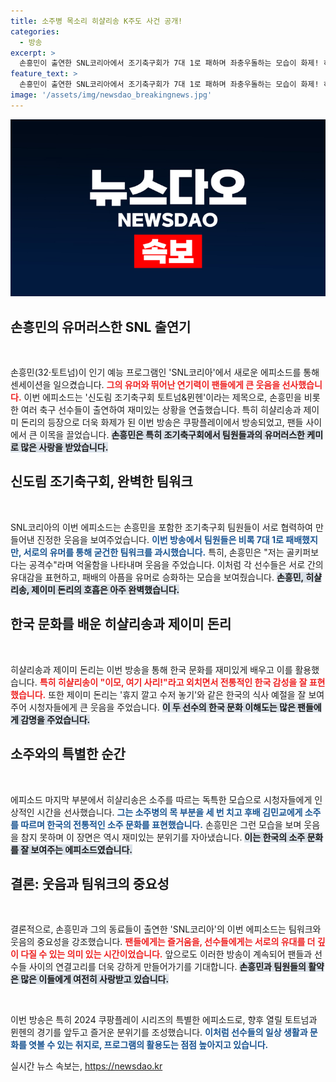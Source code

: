 ```yaml
---
title: 소주병 목소리 히샬리송 K주도 사건 공개!
categories:
  - 방송
excerpt: >
  손흥민이 출연한 SNL코리아에서 조기축구회가 7대 1로 패하며 좌충우돌하는 모습이 화제! 히샬리송이 이모, 여기 사리!를 외치는 등 진정한 한국 문화를 체험한 외국 선수들의 귀여운 모습은 웃음을 자아내고, 손흥민은 조기 축구 어렵네라며 고충을 토로했다. 클릭하면 웃음과 감동이 가득한 현장으로 안내합니다!
feature_text: >
  손흥민이 출연한 SNL코리아에서 조기축구회가 7대 1로 패하며 좌충우돌하는 모습이 화제! 히샬리송이 이모, 여기 사리!를 외치는 등 진정한 한국 문화를 체험한 외국 선수들의 귀여운 모습은 웃음을 자아내고, 손흥민은 조기 축구 어렵네라며 고충을 토로했다. 클릭하면 웃음과 감동이 가득한 현장으로 안내합니다!
image: '/assets/img/newsdao_breakingnews.jpg'
---
```


<p><img src="/assets/img/newsdao_breakingnews.jpg" alt="ranknews 속보" /></p>

<h2 data-ke-size="size26">손흥민의 유머러스한 SNL 출연기</h2>

<p data-ke-size="size16">&nbsp;</p>  

<p>손흥민(32·토트넘)이 인기 예능 프로그램인 'SNL코리아'에서 새로운 에피소드를 통해 센세이션을 일으켰습니다. <b><span style="color: #ee2323;">그의 유머와 뛰어난 연기력이 팬들에게 큰 웃음을 선사했습니다.</span></b> 이번 에피소드는 '신도림 조기축구회 토트넘&amp;뮌헨'이라는 제목으로, 손흥민을 비롯한 여러 축구 선수들이 출연하여 재미있는 상황을 연출했습니다. 특히 히샬리송과 제이미 돈리의 등장으로 더욱 화제가 된 이번 방송은 쿠팡플레이에서 방송되었고, 팬들 사이에서 큰 이목을 끌었습니다. <b><span style="background-color: #21538527;">손흥민은 특히 조기축구회에서 팀원들과의 유머러스한 케미로 많은 사랑을 받았습니다.</span></b></p>

<h2 data-ke-size="size26">신도림 조기축구회, 완벽한 팀워크</h2>

<p data-ke-size="size16">&nbsp;</p>  

<p>SNL코리아의 이번 에피소드는 손흥민을 포함한 조기축구회 팀원들이 서로 협력하여 만들어낸 진정한 웃음을 보여주었습니다. <b><span style="color: #1a5490;">이번 방송에서 팀원들은 비록 7대 1로 패배했지만, 서로의 유머를 통해 굳건한 팀워크를 과시했습니다.</span></b> 특히, 손흥민은 "저는 골키퍼보다는 공격수"라며 억울함을 나타내며 웃음을 주었습니다. 이처럼 각 선수들은 서로 간의 유대감을 표현하고, 패배의 아픔을 유머로 승화하는 모습을 보여줬습니다. <b><span style="background-color: #21538527;">손흥민, 히샬리송, 제이미 돈리의 호흡은 아주 완벽했습니다.</span></b></p>

<h2 data-ke-size="size26">한국 문화를 배운 히샬리송과 제이미 돈리</h2>

<p data-ke-size="size16">&nbsp;</p>  

<p>히샬리송과 제이미 돈리는 이번 방송을 통해 한국 문화를 재미있게 배우고 이를 활용했습니다. <b><span style="color: #ee2323;">특히 히샬리송이 "이모, 여기 사리!"라고 외치면서 전통적인 한국 감성을 잘 표현했습니다.</span></b> 또한 제이미 돈리는 '휴지 깔고 수저 놓기'와 같은 한국의 식사 예절을 잘 보여주어 시청자들에게 큰 웃음을 주었습니다. <b><span style="background-color: #21538527;">이 두 선수의 한국 문화 이해도는 많은 팬들에게 감명을 주었습니다.</span></b></p>

<h2 data-ke-size="size26">소주와의 특별한 순간</h2>

<p data-ke-size="size16">&nbsp;</p>  

<p>에피소드 마지막 부분에서 히샬리송은 소주를 따르는 독특한 모습으로 시청자들에게 인상적인 시간을 선사했습니다. <b><span style="color: #1a5490;">그는 소주병의 목 부분을 세 번 치고 후배 김민교에게 소주를 따르며 한국의 전통적인 소주 문화를 표현했습니다.</span></b> 손흥민은 그런 모습을 보며 웃음을 참지 못하며 이 장면은 역시 재미있는 분위기를 자아냈습니다. <b><span style="background-color: #21538527;">이는 한국의 소주 문화를 잘 보여주는 에피소드였습니다.</span></b></p>

<h2 data-ke-size="size26">결론: 웃음과 팀워크의 중요성</h2>

<p data-ke-size="size16">&nbsp;</p>  

<p>결론적으로, 손흥민과 그의 동료들이 출연한 'SNL코리아'의 이번 에피소드는 팀워크와 웃음의 중요성을 강조했습니다. <b><span style="color: #ee2323;">팬들에게는 즐거움을, 선수들에게는 서로의 유대를 더 깊이 다질 수 있는 의미 있는 시간이었습니다.</span></b> 앞으로도 이러한 방송이 계속되어 팬들과 선수들 사이의 연결고리를 더욱 강하게 만들어가기를 기대합니다. <b><span style="background-color: #21538527;">손흥민과 팀원들의 활약은 많은 이들에게 여전히 사랑받고 있습니다.</span></b></p>

<p data-ke-size="size16">&nbsp;</p>  

<p>이번 방송은 특히 2024 쿠팡플레이 시리즈의 특별한 에피소드로, 향후 열릴 토트넘과 뮌헨의 경기를 앞두고 즐거운 분위기를 조성했습니다. <b><span style="color: #1a5490;">이처럼 선수들의 일상 생활과 문화를 엿볼 수 있는 취지로, 프로그램의 활용도는 점점 높아지고 있습니다.</span></b></p>
실시간 뉴스 속보는, <a href="https://newsdao.kr" rel="dofollow">https://newsdao.kr</a>


